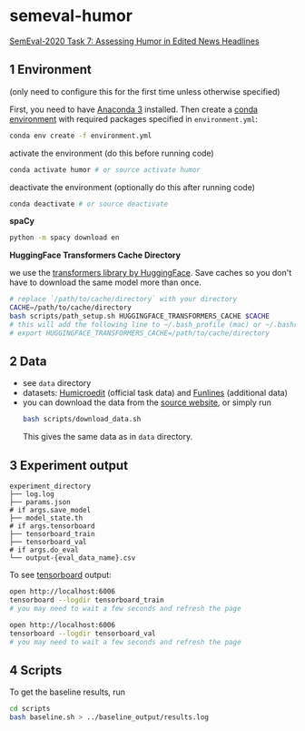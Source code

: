 # semeval-humor

[SemEval-2020 Task 7: Assessing Humor in Edited News Headlines](https://competitions.codalab.org/competitions/20970)

## 1 Environment

(only need to configure this for the first time unless otherwise specified)

First, you need to have [Anaconda 3](https://docs.anaconda.com/anaconda/install/) installed. Then create a [conda environment](https://docs.conda.io/projects/conda/en/latest/user-guide/tasks/manage-environments.html) with required packages specified in `environment.yml`:

```bash
conda env create -f environment.yml
```

activate the environment (do this before running code)

```bash
conda activate humor # or source activate humor
```

deactivate the environment (optionally do this after running code)

```bash
conda deactivate # or source deactivate
```

**spaCy**

```bash
python -m spacy download en
```

**HuggingFace Transformers Cache Directory**

we use the [transformers library by HuggingFace](https://github.com/huggingface/transformers). Save caches so you don't have to download the same model more than once.

```bash
# replace `/path/to/cache/directory` with your directory
CACHE=/path/to/cache/directory
bash scripts/path_setup.sh HUGGINGFACE_TRANSFORMERS_CACHE $CACHE
# this will add the following line to ~/.bash_profile (mac) or ~/.bashrc (linux)
# export HUGGINGFACE_TRANSFORMERS_CACHE=/path/to/cache/directory
```

## 2 Data

-   see `data` directory
-   datasets: [Humicroedit](https://www.aclweb.org/anthology/N19-1012/) (official task data) and [Funlines](https://arxiv.org/pdf/2002.02031.pdf) (additional data)
-   you can download the data from the [source website](https://www.cs.rochester.edu/u/nhossain/humicroedit.html), or simply run
    ```bash
    bash scripts/download_data.sh
    ```
    This gives the same data as in `data` directory.

## 3 Experiment output

    experiment_directory
    ├── log.log
    ├── params.json
    # if args.save_model
    ├── model_state.th
    # if args.tensorboard
    ├── tensorboard_train
    ├── tensorboard_val
    # if args.do_eval
    └── output-{eval_data_name}.csv

To see [tensorboard](https://pytorch.org/docs/stable/tensorboard.html) output:

```bash
open http://localhost:6006
tensorboard --logdir tensorboard_train
# you may need to wait a few seconds and refresh the page

open http://localhost:6006
tensorboard --logdir tensorboard_val
# you may need to wait a few seconds and refresh the page
```

## 4 Scripts

To get the baseline results, run

```bash
cd scripts
bash baseline.sh > ../baseline_output/results.log
```
